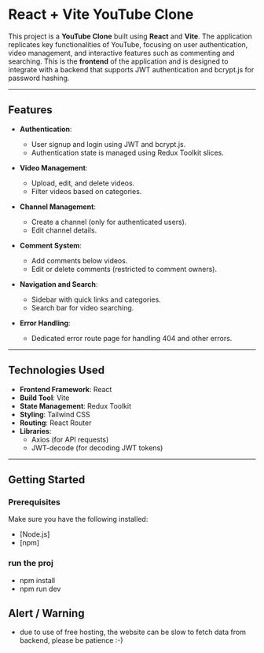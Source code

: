 # React + Vite YouTube Clone

This project is a **YouTube Clone** built using **React** and **Vite**. The application replicates key functionalities of YouTube, focusing on user authentication, video management, and interactive features such as commenting and searching. This is the **frontend** of the application and is designed to integrate with a backend that supports JWT authentication and bcrypt.js for password hashing.

---

## Features

- **Authentication**:

  - User signup and login using JWT and bcrypt.js.
  - Authentication state is managed using Redux Toolkit slices.

- **Video Management**:

  - Upload, edit, and delete videos.
  - Filter videos based on categories.

- **Channel Management**:

  - Create a channel (only for authenticated users).
  - Edit channel details.

- **Comment System**:

  - Add comments below videos.
  - Edit or delete comments (restricted to comment owners).

- **Navigation and Search**:

  - Sidebar with quick links and categories.
  - Search bar for video searching.

- **Error Handling**:
  - Dedicated error route page for handling 404 and other errors.

---

## Technologies Used

- **Frontend Framework**: React
- **Build Tool**: Vite
- **State Management**: Redux Toolkit
- **Styling**: Tailwind CSS
- **Routing**: React Router
- **Libraries**:
  - Axios (for API requests)
  - JWT-decode (for decoding JWT tokens)

---

## Getting Started

### Prerequisites

Make sure you have the following installed:

- [Node.js]
- [npm]

### run the proj

- npm install
- npm run dev

## Alert / Warning

- due to use of free hosting,
  the website can be slow to fetch data from backend,
  please be patience :-)

